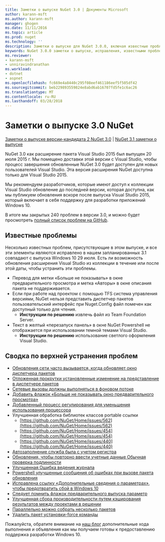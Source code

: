 ```yaml
---
title: Заметки о выпуске NuGet 3.0 | Документы Microsoft
author: karann-msft
ms.author: karann-msft
manager: ghogen
ms.date: 11/11/2016
ms.topic: article
ms.prod: nuget
ms.technology: ''
description: Заметки о выпуске для NuGet 3.0.0, включая известные проблемы, исправленные ошибки, добавленные функции и DCR.
keywords: NuGet 3.0.0 заметки о выпуске, исправления, известными проблемами, добавлены функции, DCR
ms.reviewer:
- karann-msft
- unniravindranathan
ms.workload:
- dotnet
- aspnet
ms.openlocfilehash: fc669e4a8440c295f08eef461186eef5f505df42
ms.sourcegitcommit: beb229893559824e8abd6ab16707fd5fe1c6ac26
ms.translationtype: MT
ms.contentlocale: ru-RU
ms.lasthandoff: 03/28/2018
---
```

# <a name="nuget-30-release-notes"></a>Заметки о выпуске 3.0 NuGet

[Заметки о выпуске версии-кандидата 2 NuGet 3.0](../release-notes/nuget-3.0-RC2.md) | [NuGet 3.1 заметки о выпуске](../release-notes/nuget-3.1.md)

NuGet 3.0 как расширение пакета Visual Studio 2015 был выпущен 20 июля 2015 г. Мы помещено доставки этой версии с Visual Studio, чтобы процесс завершения обновленные NuGet 3.0 будет доступен для новых пользователей Visual Studio. Эта версия расширения NuGet доступна только для Visual Studio 2015.

Мы рекомендуем разработчиков, которые имеют доступ к коллекции Visual Studio обновление до последней версии, которая доступна, как мы публикуем обновления вскоре после выпуска Visual Studio 2015, который включает в себя поддержку для разработки приложений Windows 10.

В итоге мы закрытых 240 проблем в версии 3.0, и можно будет просмотреть [полный список проблем на GitHub](https://github.com/NuGet/Home/issues?q=milestone%3A3.0.0-RTM+is%3Aclosed).

## <a name="known-issues"></a>Известные проблемы

Несколько известных проблем, присутствующие в этом выпуске, и все эти элементы являются исправлено в нашем запланированных 3.1 совпадают с выпуска Windows 10 29 июля.  Есть ли возможность обновления расширения Visual Studio из коллекции в течение или после этой даты, чтобы устранить эти проблемы.

*  Перевод для метки «Больше не показывать» в окне предварительного просмотра и метка «Авторы» в окне описания пакета не поддерживается.
*  Если при работе над проектом с помощью TFS система управления версиями, NuGet нельзя представить диспетчер пакетов пользовательский интерфейс при Nuget.Config файл помечен как доступный только для чтения.
   * **Инструкции по решению** извлечь файл из Team Foundation Server.
*  Текст в желтый «перезапуск панель» в окне NuGet Powershell не отображается при использовании темной темами Visual Studio.
   * **Инструкции по решению** использование светлого оформления Visual Studio.


## <a name="summary-of-top-issues-resolved"></a>Сводка по верхней устранения проблем

* [Обновления сети часто вызывается, когда обновляет окно диспетчера пакетов](https://github.com/NuGet/Home/issues/515)
* [Отложенная прокрутки установленные изменение на представление в диспетчере пакетов](https://github.com/NuGet/Home/issues/519)
* [Сетевые вызовы должны выполняться в фоновом потоке](https://github.com/NuGet/Home/issues/516)
* [Добавить флажок «Больше не показывать окно предварительного просмотра»](https://github.com/NuGet/Home/issues/566)
* [Добавленный процесс регулирования для уменьшения использования процессора](https://github.com/NuGet/Home/issues/356)
* Улучшенная обработка библиотек классов portable ссылки
    * [https://github.com/NuGet/Home/issues/562](https://github.com/NuGet/Home/issues/562)
    * [https://github.com/NuGet/Home/issues/454](https://github.com/NuGet/Home/issues/454)
    * [https://github.com/NuGet/Home/issues/440](https://github.com/NuGet/Home/issues/440)
* [Автозаполнение служба была с учетом регистра](https://github.com/NuGet/Home/issues/198)
* [Обновления, чтобы повторно ввести учетные данные Обычная проверка подлинности](https://github.com/NuGet/Home/issues/456)
* [Улучшенная Ошибка ведения журнала](https://github.com/NuGet/Home/issues/407)
* [Powershell улучшенные сообщения об ошибках при вызове пакета обновления](https://github.com/NuGet/Home/issues/5)
* [Исправлена ссылку «Дополнительные сведения о параметрах», чтобы предотвратить сбой в Windows 10](https://github.com/NuGet/Home/issues/822)
* [Следует помнить флажок предварительного выпуска параметр](https://github.com/NuGet/Home/issues/732)
* [Улучшенная сбора производительности путем кэширования результатов между проектами в решении](https://github.com/NuGet/Home/issues/721)
* [Параллельно можно собрать несколько пакетов](https://github.com/NuGet/Home/issues/713)
* [Удалить пакет установки-force команды](https://github.com/NuGet/Home/issues/697)

Пожалуйста, обратите внимание на [наш блог](http://blog.nuget.org) дополнительные хода выполнения и объявления как мы получаем готовы к предоставлению поддержка разработки Windows 10.